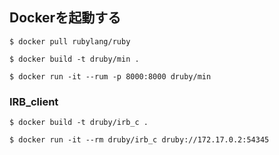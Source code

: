 ## Dockerを起動する

```
$ docker pull rubylang/ruby

$ docker build -t druby/min .

$ docker run -it --rum -p 8000:8000 druby/min
```

### IRB_client
```
$ docker build -t druby/irb_c .

$ docker run -it --rm druby/irb_c druby://172.17.0.2:54345
```
